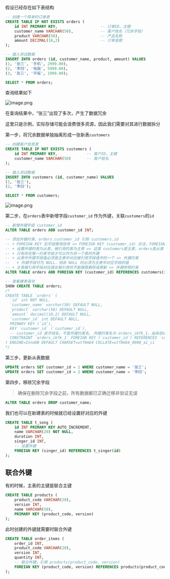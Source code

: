 假设已经存在如下表结构

```sql
-- 创建一个简单的订单表
CREATE TABLE IF NOT EXISTS orders (
    id INT PRIMARY KEY,                   -- 订单ID，主键
    customer_name VARCHAR(50),            -- 客户姓名（冗余字段）
    product VARCHAR(50),                  -- 产品名称
    amount DECIMAL(10,2)                  -- 订单金额
);

-- 插入测试数据
INSERT INTO orders (id, customer_name, product, amount) VALUES
(1, '张三', '手机', 2999.00),
(2, '李四', '电脑', 5999.00),
(3, '张三', '平板', 1999.00);

SELECT * FROM orders;
```

查询结果如下

![image.png](https://s2.loli.net/2025/06/29/iz9SRE7Gdvcjwfx.png) 

在查询结果中，“张三”出现了多次，产生了数据冗余

这里只是示例，实际存储可能会浪费很多资源，因此我们需要对其进行数据拆分



第一步，将冗余数据单独抽离形成一张新表`customers`

```sql
-- 创建客户信息表
CREATE TABLE IF NOT EXISTS customers (
    id INT PRIMARY KEY,             -- 客户ID，主键
    customer_name VARCHAR(50)       -- 客户姓名
);

-- 插入测试数据
INSERT INTO customers (id, customer_name) VALUES
(1, '张三'),
(2, '李四');

SELECT * FROM customers;
```

![image.png](https://s2.loli.net/2025/06/29/dZP6MRqJSm9beBs.png) 



第二步，在`orders`表中新增字段`customer_id` 作为外键，关联`customers`的`id`

```sql
-- 新增外键字段 customer_id
ALTER TABLE orders ADD customer_id INT;

-- 添加外键约束，orders.customer_id 引用 customers.id
-- + FOREIGN KEY 后字段需用括号 => FOREIGN KEY (customer_id) 合法，FOREIGN KEY customer_id 不合法
-- + 设置外键的表为从表，被引用的表为主表 => 这类 customers是主表，orders是从表
-- + 只有存在唯一约束字段才可以作为另一个表的外键
-- + 从表中外键字段值必须是主表中对应被引用字段值中的一个 => 外键约束
-- 	 + 外键字段可为 NULL，但非 NULL 时必须为主表中对应字段的值
-- + 主表被引用字段对应值在被引用时不能随意删除或更新 => 外键参照约束
ALTER TABLE orders ADD FOREIGN KEY (customer_id) REFERENCES customers(id);

-- 查看建表语句
SHOW CREATE TABLE orders;
/*
CREATE TABLE `orders` (
  `id` int NOT NULL,
  `customer_name` varchar(50) DEFAULT NULL,
  `product` varchar(50) DEFAULT NULL,
  `amount` decimal(10,2) DEFAULT NULL,
  `customer_id` int DEFAULT NULL,
  PRIMARY KEY (`id`),
  KEY `customer_id` (`customer_id`),
  -- customer_id 是字段名，不是外键约束名, 外键约束名为 orders_ibfk_1，由系统自动生成
  CONSTRAINT `orders_ibfk_1` FOREIGN KEY (`customer_id`) REFERENCES `customers` (`id`)
) ENGINE=InnoDB DEFAULT CHARSET=utf8mb4 COLLATE=utf8mb4_0900_ai_ci
*/
```



第三步，更新从表数据

```sql
UPDATE orders SET customer_id = 1 WHERE customer_name = '张三';
UPDATE orders SET customer_id = 2 WHERE customer_name = '李四';
```





第四步，移除冗余字段

> 确保在删除冗余字段之前，所有数据都已正确迁移并验证无误

```sql
ALTER TABLE orders DROP customer_name;
```





我们也可以在新建表的时候就已经设置好对应的外键

```sql
CREATE TABLE t_song (
    id INT PRIMARY KEY AUTO_INCREMENT,
    name VARCHAR(20) NOT NULL,
    duration INT,
    singer_id INT,
    -- 设置外键
    FOREIGN KEY (singer_id) REFERENCES t_singer(id)
);
```



## 联合外键

有的时候，主表的主键是联合主键

```sql
CREATE TABLE products (
    product_code VARCHAR(20),
    version INT,
    name VARCHAR(50),
    PRIMARY KEY (product_code, version)
);
```

此时创建的外键就需要时联合外键

```sql
CREATE TABLE order_items (
    order_id INT,
    product_code VARCHAR(20),
    version INT,
    quantity INT,
    -- 联合外键，引用 products(product_code, version)
    FOREIGN KEY (product_code, version) REFERENCES products(product_code, version)
);
```

